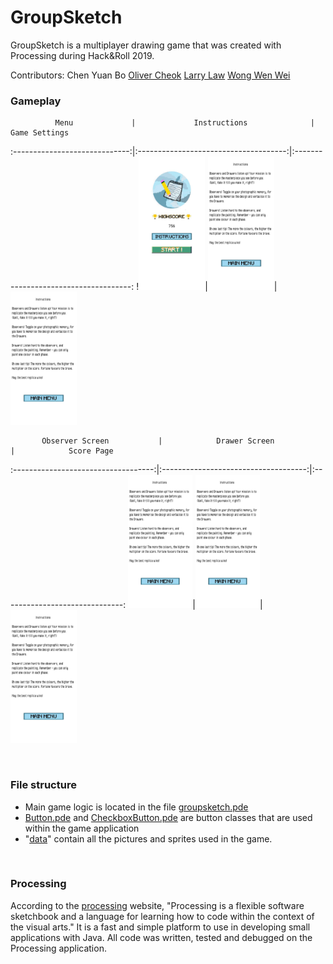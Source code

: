# GroupSketch
GroupSketch is a multiplayer drawing game that was created with Processing during Hack&Roll 2019. 

Contributors:
Chen Yuan Bo
[Oliver Cheok](https://github.com/olivercheok20)
[Larry Law](https://github.com/larrylawl) 
[Wong Wen Wei](https://www.linkedin.com/in/wong-wen-wei/)

### Gameplay

              Menu             |             Instructions              |             Game Settings
:-----------------------------:|:-------------------------------------:|:-------------------------------------:
!<img src="app_photos/menu.jpg" width="106" height="213">|<img src="app_photos/instructions.jpg" width="106" height="213">|<img src="app_photos/instructions.jpg" width="106" height="213">

           Observer Screen           |            Drawer Screen             |            Score Page
:-----------------------------------:|:------------------------------------:|:------------------------------:
<img src="app_photos/instructions.jpg" width="103" height="213">|<img src="app_photos/instructions.jpg" width="103" height="213">|<img src="app_photos/instructions.jpg" width="106" height="213">



<br>

### File structure

- Main game logic is located in the file [groupsketch.pde](game_files/groupsketch.pde)
- [Button.pde](game_files/Button.pde) and [CheckboxButton.pde](game_files/CheckboxButton.pde) are button classes that are used within the game application
- "[data](game_files/data/)" contain all the pictures and sprites used in the game.
<br>

### Processing
According to the [processing](https://processing.org/) website, "Processing is a flexible software sketchbook and a language for learning how to code within the context of the visual arts." It is a fast and simple platform to use in developing small applications with Java. All code was written, tested and debugged on the Processing application.

